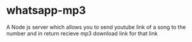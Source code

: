 # whatsapp-mp3
A Node js server which allows you to send youtube link of a song to the number and in return recieve mp3 download link for that link
